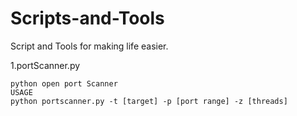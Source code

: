 # Scripts-and-Tools

Script and Tools for making life easier.

1.portScanner.py

	python open port Scanner
	USAGE
	python portscanner.py -t [target] -p [port range] -z [threads]